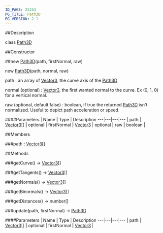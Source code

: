 ```yaml
---
ID_PAGE: 25253
PG_TITLE: Path3D
PG_VERSION: 2.1
---
```

##Description

class [Path3D](/classes/2.2/Path3D)



##Constructor

##new [Path3D](/classes/2.2/Path3D)(path, firstNormal, raw)

new [Path3D](/classes/2.2/Path3D)(path, normal, raw)

path : an array of [Vector3](/classes/2.2/Vector3), the curve axis of the [Path3D](/classes/2.2/Path3D)

normal (optional) : [Vector3](/classes/2.2/Vector3), the first wanted normal to the curve. Ex (0, 1, 0) for a vertical normal.

raw (optional, default false) : boolean, if true the returned [Path3D](/classes/2.2/Path3D) isn't normalized. Useful to depict path acceleration or speed.

####Parameters
 | Name | Type | Description
---|---|---|---
 | path | [Vector3](/classes/2.2/Vector3)[] | 
optional | firstNormal | [Vector3](/classes/2.2/Vector3) | 
optional | raw | boolean | 

##Members

###path : [Vector3](/classes/2.2/Vector3)[]



##Methods

###getCurve() &rarr; [Vector3](/classes/2.2/Vector3)[]


###getTangents() &rarr; [Vector3](/classes/2.2/Vector3)[]


###getNormals() &rarr; [Vector3](/classes/2.2/Vector3)[]


###getBinormals() &rarr; [Vector3](/classes/2.2/Vector3)[]


###getDistances() &rarr; number[]


###update(path, firstNormal) &rarr; [Path3D](/classes/2.2/Path3D)



####Parameters
 | Name | Type | Description
---|---|---|---
 | path | [Vector3](/classes/2.2/Vector3)[] | 
optional | firstNormal | [Vector3](/classes/2.2/Vector3) | 

